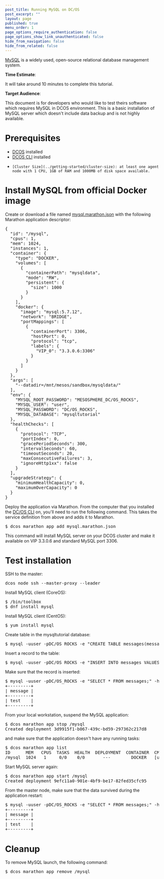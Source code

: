 ```yaml
---
post_title: Running MySQL on DC/OS
post_excerpt: ""
layout: page
published: true
menu_order: 1
page_options_require_authentication: false
page_options_show_link_unauthenticated: false
hide_from_navigation: false
hide_from_related: false
---
```


[MySQL](https://www.mysql.com) is a widely used, open-source relational database management system.

**Time Estimate**:

It will take around 10 minutes to complete this tutorial.

**Target Audience**:

This document is for developers who would like to test theirs software which requires MySQL in DCOS environment. This is a basic installation of MySQL server which doesn't include data backup and is not highly available.

# Prerequisites
*   [DCOS](/administration/installing/) installed
*   [DCOS CLI](/usage/cli/install/) installed
*	  [Cluster Size](../getting-started/cluster-size): at least one agent node with 1 CPU, 1GB of RAM and 1000MB of disk space available.

# Install MySQL from official Docker image
Create or download a file named [mysql.marathon.json](mysql.marathon.json) with the following Marathon application descriptor:
<pre>
{
  "id": "/mysql",
  "cpus": 1,
  "mem": 1024,
  "instances": 1,
  "container": {
    "type": "DOCKER",
    "volumes": [
      {
        "containerPath": "mysqldata",
        "mode": "RW",
        "persistent": {
          "size": 1000
        }
      }
    ],
    "docker": {
      "image": "mysql:5.7.12",
      "network": "BRIDGE",
      "portMappings": [
        {
          "containerPort": 3306,
          "hostPort": 0,
          "protocol": "tcp",
          "labels": {
            "VIP_0": "3.3.0.6:3306"
          }
        }
      ]
    }
  },
  "args": [
    "--datadir=/mnt/mesos/sandbox/mysqldata/"
  ],
  "env": {
    "MYSQL_ROOT_PASSWORD": "MESOSPHERE_DC/OS_ROCKS",
    "MYSQL_USER": "user",
    "MYSQL_PASSWORD": "DC/OS_ROCKS",
    "MYSQL_DATABASE": "mysqltutorial"
  },
  "healthChecks": [
    {
      "protocol": "TCP",
      "portIndex": 0,
      "gracePeriodSeconds": 300,
      "intervalSeconds": 60,
      "timeoutSeconds": 20,
      "maxConsecutiveFailures": 3,
      "ignoreHttp1xx": false
    }
  ],
  "upgradeStrategy": {
    "minimumHealthCapacity": 0,
    "maximumOverCapacity": 0
  }
}
</pre>
Deploy the application via Marathon. From the computer that you installed the [DC/OS CLI](/usage/cli/install/) on, you'll need to run the following command. This takes the service definition from above and adds it to Marathon.
<pre>
$ dcos marathon app add mysql.marathon.json 
</pre>
This command will install MySQL server on your DCOS cluster and make it available on VIP 3.3.0.6 and standard MySQL port 3306. 

# Test installation

SSH to the master:
<pre>
dcos node ssh --master-proxy --leader
</pre>
Install MySQL client (CoreOS):
<pre>
$ /bin/toolbox 
$ dnf install mysql
</pre>
Install MySQL client (CentOS):
<pre>
$ yum install mysql
</pre>
Create table in the mysqltutorial database:
<pre>
$ mysql -uuser -pDC/OS_ROCKS -e "CREATE TABLE messages(message VARCHAR(256));"  -h 3.3.0.6 mysqltutorial 
</pre>
Insert a record to the table:
<pre>
$ mysql -uuser -pDC/OS_ROCKS -e "INSERT INTO messages VALUES('test');" -h 3.3.0.6  mysqltutorial
</pre>
Make sure that the record is inserted:
<pre>
$ mysql -uuser -pDC/OS_ROCKS -e "SELECT * FROM messages;" -h 3.3.0.6 mysqltutorial
+---------+
| message |
+---------+
| test    |
+---------+
</pre>
From your local workstation, suspend the MySQL application:
<pre>
$ dcos marathon app stop /mysql
Created deployment 3d9915f1-b067-439c-bd59-297362c217d8
</pre>
and make sure that the application doesn't have any running tasks:
<pre>
$ dcos marathon app list
ID      MEM   CPUS  TASKS  HEALTH  DEPLOYMENT  CONTAINER  CMD                                           
/mysql  1024   1     0/0    0/0       ---        DOCKER   [u'--datadir=/mnt/mesos/sandbox/mysqldata/']
</pre>
Start MySQL server again:
<pre>
$ dcos marathon app start /mysql
Created deployment 9efc11a0-901e-4bf9-be17-82fed35cfc95
</pre>
From the master node, make sure that the data survived during the application restart:
<pre>
$ mysql -uuser -pDC/OS_ROCKS -e "SELECT * FROM messages;" -h 3.3.0.6 mysqltutorial
+---------+
| message |
+---------+
| test    |
+---------+
</pre>

# Cleanup

To remove MySQL launch, the following command:
<pre>
$ dcos marathon app remove /mysql
</pre>